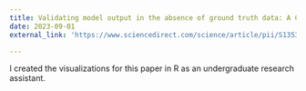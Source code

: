```yaml
---
title: Validating model output in the absence of ground truth data: A COVID-19 case study using the Simulator of Infectious Disease Dynamics in North Carolina (SIDD-NC) model
date: 2023-09-01
external_link: 'https://www.sciencedirect.com/science/article/pii/S1353829223001028?casa_token=xyiBsO_VESQAAAAA:Zm3Ggh_RwVnrT7QyQxdDteo1y61vAzGPyUThgcEf4Y8JHwP6sij9cb7WDFDAduM3-HQjATz_OA'

---
```


I created the visualizations for this paper in R as an undergraduate research assistant.

<!--more-->
